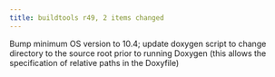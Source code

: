 ```yaml
---
title: buildtools r49, 2 items changed
---
```


Bump minimum OS version to 10.4; update doxygen script to change directory to the source root prior to running Doxygen (this allows the specification of relative paths in the Doxyfile)
